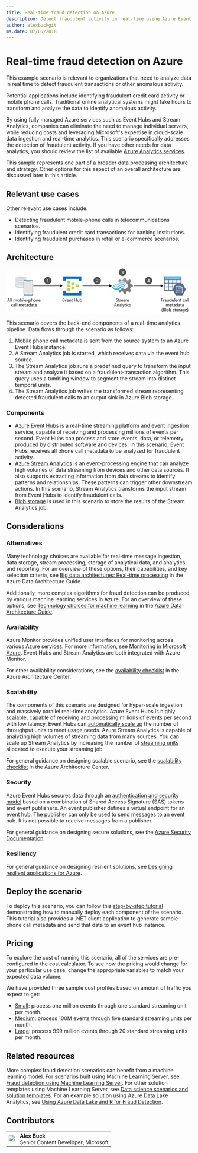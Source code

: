 ```yaml
---
title: Real-time fraud detection on Azure 
description: Detect fraudulent activity in real-time using Azure Event Hubs and Stream Analytics.
author: alexbuckgit
ms.date: 07/05/2018
---
```


# Real-time fraud detection on Azure

This example scenario is relevant to organizations that need to analyze data in real time to detect fraudulent transactions or other anomalous activity.

Potential applications include identifying fraudulent credit card activity or mobile phone calls. Traditional online analytical systems might take hours to transform and analyze the data to identify anomalous activity.

By using fully managed Azure services such as Event Hubs and Stream Analytics, companies can eliminate the need to manage individual servers, while reducing costs and leveraging Microsoft's expertise in cloud-scale data ingestion and real-time analytics. This scenario specifically addresses the detection of fraudulent activity. If you have other needs for data analytics, you should review the list of available [Azure Analytics services][product-category].

This sample represents one part of a broader data processing architecture and strategy. Other options for this aspect of an overall architecture are discussed later in this article.

## Relevant use cases

Other relevant use cases include:

* Detecting fraudulent mobile-phone calls in telecommunications scenarios.
* Identifying fraudulent credit card transactions for banking institutions.
* Identifying fraudulent purchases in retail or e-commerce scenarios.

## Architecture

![Architecture overview of the Azure components of a real-time fraud detection scenario][architecture]

This scenario covers the back-end components of a real-time analytics pipeline. Data flows through the scenario as follows:

1. Mobile phone call metadata is sent from the source system to an Azure Event Hubs instance. 
2. A Stream Analytics job is started, which receives data via the event hub source.
3. The Stream Analytics job runs a predefined query to transform the input stream and analyze it based on a fraudulent-transaction algorithm. This query uses a tumbling window to segment the stream into distinct temporal units.
4. The Stream Analytics job writes the transformed stream representing detected fraudulent calls to an output sink in Azure Blob storage.

### Components

* [Azure Event Hubs][docs-event-hubs] is a real-time streaming platform and event ingestion service, capable of receiving and processing millions of events per second. Event Hubs can process and store events, data, or telemetry produced by distributed software and devices. In this scenario, Event Hubs receives all phone call metadata to be analyzed for fraudulent activity.
* [Azure Stream Analytics][docs-stream-analytics] is an event-processing engine that can analyze high volumes of data streaming from devices and other data sources. It also supports extracting information from data streams to identify patterns and relationships. These patterns can trigger other downstream actions. In this scenario, Stream Analytics transforms the input stream from Event Hubs to identify fraudulent calls.
* [Blob storage](/azure/storage/blobs/storage-blobs-introduction) is used in this scenario to store the results of the Stream Analytics job.

## Considerations

### Alternatives

Many technology choices are available for real-time message ingestion, data storage, stream processing, storage of analytical data, and analytics and reporting. For an overview of these options, their capabilities, and key selection criteria, see [Big data architectures: Real-time processing](/azure/architecture/data-guide/technology-choices/real-time-ingestion) in the Azure Data Architecture Guide.

Additionally, more complex algorithms for fraud detection can be produced by various machine learning services in Azure. For an overview of these options, see [Technology choices for machine learning](/azure/architecture/data-guide/technology-choices/data-science-and-machine-learning) in the [Azure Data Architecture Guide](../../data-guide/index.md).

### Availability

Azure Monitor provides unified user interfaces for monitoring across various Azure services. For more information, see [Monitoring in Microsoft Azure](/azure/monitoring-and-diagnostics/monitoring-overview). Event Hubs and Stream Analytics are both integrated with Azure Monitor. 

For other availability considerations, see the [availability checklist][availability] in the Azure Architecture Center.

### Scalability

The components of this scenario are designed for hyper-scale ingestion and massively parallel real-time analytics. Azure Event Hubs is highly scalable, capable of receiving and processing millions of events per second with low latency. Event Hubs can [automatically scale up](/azure/event-hubs/event-hubs-auto-inflate) the number of throughput units to meet usage needs. Azure Stream Analytics is capable of analyzing high volumes of streaming data from many sources. You can scale up Stream Analytics by increasing the number of [streaming units](/azure/stream-analytics/stream-analytics-streaming-unit-consumption) allocated to execute your streaming job.

For general guidance on designing scalable scenario, see the [scalability checklist][scalability] in the Azure Architecture Center.

### Security

Azure Event Hubs secures data through an [authentication and security model][docs-event-hubs-security-model] based on a combination of Shared Access Signature (SAS) tokens and event publishers. An event publisher defines a virtual endpoint for an event hub. The publisher can only be used to send messages to an event hub. It is not possible to receive messages from a publisher.

For general guidance on designing secure solutions, see the [Azure Security Documentation][security].

### Resiliency

For general guidance on designing resilient solutions, see [Designing resilient applications for Azure][resiliency].

## Deploy the scenario

To deploy this scenario, you can follow this [step-by-step tutorial][tutorial] demonstrating how to manually deploy each component of the scenario. This tutorial also provides a .NET client application to generate sample phone call metadata and send that data to an event hub instance.

## Pricing

To explore the cost of running this scenario, all of the services are pre-configured in the cost calculator. To see how the pricing would change for your particular use case, change the appropriate variables to match your expected data volume.

We have provided three sample cost profiles based on amount of traffic you expect to get:

* [Small][small-pricing]: process one million events through one standard streaming unit per month.
* [Medium][medium-pricing]: process 100M events through five standard streaming units per month.
* [Large][large-pricing]: process 999 million events through 20 standard streaming units per month.

## Related resources

More complex fraud detection scenarios can benefit from a machine learning model. For scenarios built using Machine Learning Server, see [Fraud detection using Machine Learning Server][r-server-fraud-detection]. For other solution templates using Machine Learning Server, see [Data science scenarios and solution templates][docs-r-server-sample-solutions]. For an example solution using Azure Data Lake Analytics, see [Using Azure Data Lake and R for Fraud Detection][technet-fraud-detection].

## Contributors

| | |  
| --- | --- |
| ![](https://avatars3.githubusercontent.com/u/27705684?s=100&v=4) | **Alex Buck**<br>Senior Content Developer, Microsoft |

<!-- links -->
[product-category]: https://azure.microsoft.com/product-categories/analytics/
[tutorial]: /azure/stream-analytics/stream-analytics-real-time-fraud-detection
[small-pricing]: https://azure.com/e/74149ec312c049ccba79bfb3cfa67606
[medium-pricing]: https://azure.com/e/4fc94f7376de484d8ae67a6958cae60a
[large-pricing]: https://azure.com/e/7da8804396f9428a984578700003ba42
[architecture]: ./media/architecture-fraud-detection.png
[docs-event-hubs]: /azure/event-hubs/event-hubs-what-is-event-hubs
[docs-event-hubs-security-model]: /azure/event-hubs/event-hubs-authentication-and-security-model-overview
[docs-stream-analytics]: /azure/stream-analytics/stream-analytics-introduction
[docs-r-server-sample-solutions]: /machine-learning-server/r/sample-solutions
[r-server-fraud-detection]: https://microsoft.github.io/r-server-fraud-detection/
[technet-fraud-detection]: https://blogs.technet.microsoft.com/machinelearning/2017/06/28/using-azure-data-lake-and-r-for-fraud-detection/
[availability]: /azure/architecture/checklist/availability
[scalability]: /azure/architecture/checklist/scalability
[resiliency]: ../../resiliency/index.md
[security]: /azure/security/

